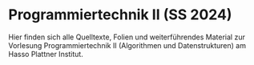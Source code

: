 # Programmiertechnik II (SS 2024)

Hier finden sich alle Quelltexte, Folien und weiterführendes Material zur Vorlesung Programmiertechnik II (Algorithmen und Datenstrukturen) am Hasso Plattner Institut.
